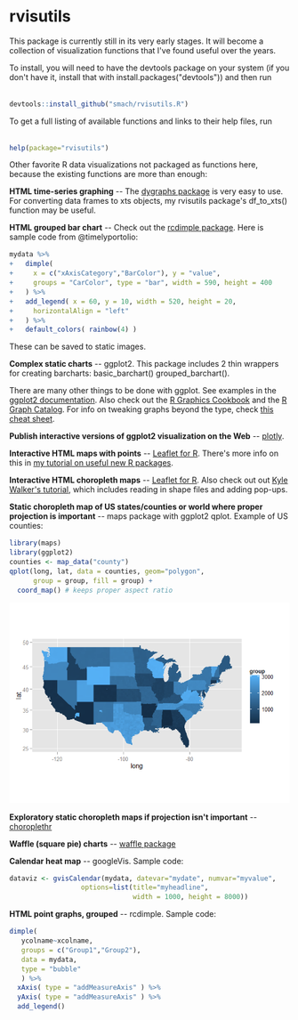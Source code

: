 rvisutils
=========

This package is currently still in its very early stages. It will become a collection of visualization functions that I've found useful over the years.

To install, you will need to have the devtools package on your system (if you don't have it, install that with install.packages("devtools")) and then run

``` r

devtools::install_github("smach/rvisutils.R")
```

To get a full listing of available functions and links to their help files, run

``` r

help(package="rvisutils")
```

Other favorite R data visualizations not packaged as functions here, because the existing functions are more than enough:

**HTML time-series graphing** -- The [dygraphs package](http://rstudio.github.io/dygraphs/) is very easy to use. For converting data frames to xts objects, my rvisutils package's df\_to\_xts() function may be useful.

**HTML grouped bar chart** -- Check out the [rcdimple package](https://github.com/timelyportfolio/rcdimple). Here is sample code from @timelyportolio:

``` r
mydata %>%
+   dimple(
+     x = c("xAxisCategory","BarColor"), y = "value",
+     groups = "CarColor", type = "bar", width = 590, height = 400
+   ) %>%
+   add_legend( x = 60, y = 10, width = 520, height = 20,
+     horizontalAlign = "left"
+   ) %>%
+   default_colors( rainbow(4) )
```

These can be saved to static images.

**Complex static charts** -- ggplot2. This package includes 2 thin wrappers for creating barcharts: basic\_barchart() grouped\_barchart().

There are many other things to be done with ggplot. See examples in the [ggplot2 documentation](http://docs.ggplot2.org/current/). Also check out the [R Graphics Cookbook](http://www.cookbook-r.com/Graphs/index.html) and the [R Graph Catalog](http://shinyapps.stat.ubc.ca/r-graph-catalog/). For info on tweaking graphs beyond the type, check [this cheat sheet](http://zevross.com/blog/2014/08/04/beautiful-plotting-in-r-a-ggplot2-cheatsheet-3/).

**Publish interactive versions of ggplot2 visualization on the Web** -- [plotly](https://plot.ly/ggplot2/).

**Interactive HTML maps with points** -- [Leaflet for R](http://rstudio.github.io/leaflet/). There's more info on this in [my tutorial on useful new R packages](http://www.computerworld.com/article/2894448/useful-new-r-packages-for-data-visualization-and-analysis.html).

**Interactive HTML choropleth maps** -- [Leaflet for R](http://rstudio.github.io/leaflet/). Also check out out [Kyle Walker's tutorial](http://rpubs.com/walkerke/leaflet_choropleth), which includes reading in shape files and adding pop-ups.

**Static choropleth map of US states/counties or world where proper projection is important** -- maps package with ggplot2 qplot. Example of US counties:

``` r
library(maps)
library(ggplot2)
counties <- map_data("county")
qplot(long, lat, data = counties, geom="polygon",
      group = group, fill = group) +
  coord_map() # keeps proper aspect ratio
```

![](README-unnamed-chunk-5-1.png)

**Exploratory static choropleth maps if projection isn't important** -- [choroplethr](https://github.com/trulia/choroplethr)

**Waffle (square pie) charts** -- [waffle package](https://github.com/hrbrmstr/waffle)

**Calendar heat map** -- googleVis. Sample code:

``` r
dataviz <- gvisCalendar(mydata, datevar="mydate", numvar="myvalue",
                  options=list(title="myheadline",
                               width = 1000, height = 8000))
```

**HTML point graphs, grouped** -- rcdimple. Sample code:

``` r
dimple(
   ycolname~xcolname,
   groups = c("Group1","Group2"),
   data = mydata,
   type = "bubble"
   ) %>%
  xAxis( type = "addMeasureAxis" ) %>%
  yAxis( type = "addMeasureAxis" ) %>%
  add_legend()
```
